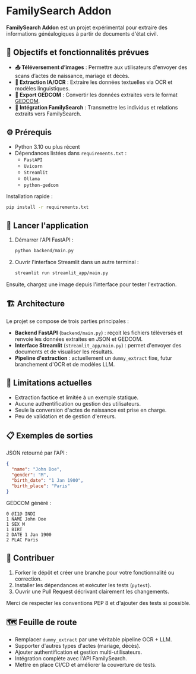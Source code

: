 # FamilySearch Addon

**FamilySearch Addon** est un projet expérimental pour extraire des informations généalogiques à partir de documents d'état civil.

## 🎯 Objectifs et fonctionnalités prévues

- **📤 Téléversement d’images** : Permettre aux utilisateurs d'envoyer des scans d’actes de naissance, mariage et décès.
- **🧠 Extraction IA/OCR** : Extraire les données textuelles via OCR et modèles linguistiques.
- **📄 Export GEDCOM** : Convertir les données extraites vers le format [GEDCOM](https://en.wikipedia.org/wiki/GEDCOM).
- **🔗 Intégration FamilySearch** : Transmettre les individus et relations extraits vers FamilySearch.

## ⚙️ Prérequis

- Python 3.10 ou plus récent
- Dépendances listées dans `requirements.txt` :
  - `FastAPI`
  - `Uvicorn`
  - `Streamlit`
  - `Ollama`
  - `python-gedcom`

Installation rapide :
```bash
pip install -r requirements.txt
```

## 🚀 Lancer l'application

1. Démarrer l'API FastAPI :
   ```bash
   python backend/main.py
   ```
2. Ouvrir l'interface Streamlit dans un autre terminal :
   ```bash
   streamlit run streamlit_app/main.py
   ```

Ensuite, chargez une image depuis l'interface pour tester l'extraction.

## 🏗️ Architecture

Le projet se compose de trois parties principales :

- **Backend FastAPI** (`backend/main.py`) : reçoit les fichiers téléversés et renvoie les données extraites en JSON et GEDCOM.
- **Interface Streamlit** (`streamlit_app/main.py`) : permet d'envoyer des documents et de visualiser les résultats.
- **Pipeline d'extraction** : actuellement un `dummy_extract` fixe, futur branchement d'OCR et de modèles LLM.

## 🚧 Limitations actuelles

- Extraction factice et limitée à un exemple statique.
- Aucune authentification ou gestion des utilisateurs.
- Seule la conversion d'actes de naissance est prise en charge.
- Peu de validation et de gestion d'erreurs.

## 📋 Exemples de sorties

JSON retourné par l'API :

```json
{
  "name": "John Doe",
  "gender": "M",
  "birth_date": "1 Jan 1900",
  "birth_place": "Paris"
}
```

GEDCOM généré :

```
0 @I1@ INDI
1 NAME John Doe
1 SEX M
1 BIRT
2 DATE 1 Jan 1900
2 PLAC Paris
```

## 🤝 Contribuer

1. Forker le dépôt et créer une branche pour votre fonctionnalité ou correction.
2. Installer les dépendances et exécuter les tests (`pytest`).
3. Ouvrir une Pull Request décrivant clairement les changements.

Merci de respecter les conventions PEP 8 et d'ajouter des tests si possible.

## 🗺️ Feuille de route

- Remplacer `dummy_extract` par une véritable pipeline OCR + LLM.
- Supporter d'autres types d'actes (mariage, décès).
- Ajouter authentification et gestion multi-utilisateurs.
- Intégration complète avec l'API FamilySearch.
- Mettre en place CI/CD et améliorer la couverture de tests.
